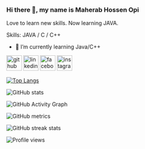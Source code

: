 ### Hi there 👋, my name is Maherab Hossen Opi
Love to learn new skills. Now learning JAVA.

Skills:  JAVA / C / C++

- 🌱 I’m currently learning Java/C++ 


[<img src='https://cdn.jsdelivr.net/npm/simple-icons@3.0.1/icons/github.svg' alt='github' height='40'>](https://github.com/MHOPI98)  [<img src='https://cdn.jsdelivr.net/npm/simple-icons@3.0.1/icons/linkedin.svg' alt='linkedin' height='40'>](https://www.linkedin.com/in/https://www.linkedin.com/in/maherab-hossen-opi-105b82202//)  [<img src='https://cdn.jsdelivr.net/npm/simple-icons@3.0.1/icons/facebook.svg' alt='facebook' height='40'>](https://www.facebook.com/https://www.facebook.com/M.H.OPI175)  [<img src='https://cdn.jsdelivr.net/npm/simple-icons@3.0.1/icons/instagram.svg' alt='instagram' height='40'>](https://www.instagram.com/https://www.instagram.com/maherab_hossen_opi//)  

[![Top Langs](https://github-readme-stats.vercel.app/api/top-langs/?username=MHOPI98)](https://github.com/anuraghazra/github-readme-stats)

![GitHub stats](https://github-readme-stats.vercel.app/api?username=MHOPI98&show_icons=true)  

![GitHub Activity Graph](https://activity-graph.herokuapp.com/graph?username=MHOPI98)  

![GitHub metrics](https://metrics.lecoq.io/MHOPI98)  

![GitHub streak stats](https://github-readme-streak-stats.herokuapp.com/?user=MHOPI98)  

![Profile views](https://gpvc.arturio.dev/MHOPI98)  
